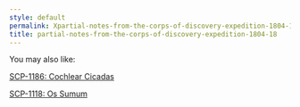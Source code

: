 ```yaml
---
style: default
permalink: Xpartial-notes-from-the-corps-of-discovery-expedition-1804-18
title: partial-notes-from-the-corps-of-discovery-expedition-1804-18
---
```

You may also like:

[SCP-1186: Cochlear Cicadas](http://scp-wiki.net/scp-1186)

[SCP-1118: Os Sumum](http://scp-wiki.net/scp-1118)
